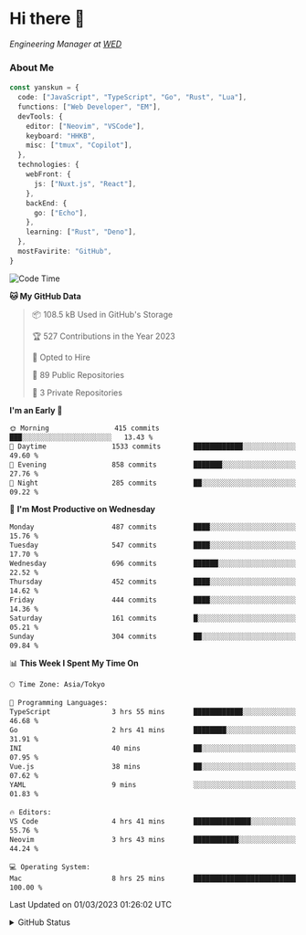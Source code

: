 # Hi there&nbsp;:wave:

<!-- ![Alt text](https://spotify-recently-played-readme.vercel.app/api?user=31kynbuubkiu3r4qh4hjuaglhfay) -->

_Engineering Manager at [WED](https://github.com/wedinc)_

### About Me

```ts
const yanskun = {
  code: ["JavaScript", "TypeScript", "Go", "Rust", "Lua"],
  functions: ["Web Developer", "EM"],
  devTools: {
    editor: ["Neovim", "VSCode"],
    keyboard: "HHKB",
    misc: ["tmux", "Copilot"],
  },
  technologies: {
    webFront: {
      js: ["Nuxt.js", "React"],
    },
    backEnd: {
      go: ["Echo"],
    },
    learning: ["Rust", "Deno"],
  },
  mostFavirite: "GitHub",
}
```

<!--START_SECTION:waka-->
![Code Time](http://img.shields.io/badge/Code%20Time-197%20hrs%2031%20mins-blue)

**🐱 My GitHub Data** 

> 📦 108.5 kB Used in GitHub's Storage 
 > 
> 🏆 527 Contributions in the Year 2023
 > 
> 💼 Opted to Hire
 > 
> 📜 89 Public Repositories 
 > 
> 🔑 3 Private Repositories 
 > 
**I'm an Early 🐤** 

```text
🌞 Morning                415 commits         ███░░░░░░░░░░░░░░░░░░░░░░   13.43 % 
🌆 Daytime                1533 commits        ████████████░░░░░░░░░░░░░   49.60 % 
🌃 Evening                858 commits         ███████░░░░░░░░░░░░░░░░░░   27.76 % 
🌙 Night                  285 commits         ██░░░░░░░░░░░░░░░░░░░░░░░   09.22 % 
```
📅 **I'm Most Productive on Wednesday** 

```text
Monday                   487 commits         ████░░░░░░░░░░░░░░░░░░░░░   15.76 % 
Tuesday                  547 commits         ████░░░░░░░░░░░░░░░░░░░░░   17.70 % 
Wednesday                696 commits         ██████░░░░░░░░░░░░░░░░░░░   22.52 % 
Thursday                 452 commits         ████░░░░░░░░░░░░░░░░░░░░░   14.62 % 
Friday                   444 commits         ████░░░░░░░░░░░░░░░░░░░░░   14.36 % 
Saturday                 161 commits         █░░░░░░░░░░░░░░░░░░░░░░░░   05.21 % 
Sunday                   304 commits         ██░░░░░░░░░░░░░░░░░░░░░░░   09.84 % 
```


📊 **This Week I Spent My Time On** 

```text
🕑︎ Time Zone: Asia/Tokyo

💬 Programming Languages: 
TypeScript               3 hrs 55 mins       ████████████░░░░░░░░░░░░░   46.68 % 
Go                       2 hrs 41 mins       ████████░░░░░░░░░░░░░░░░░   31.91 % 
INI                      40 mins             ██░░░░░░░░░░░░░░░░░░░░░░░   07.95 % 
Vue.js                   38 mins             ██░░░░░░░░░░░░░░░░░░░░░░░   07.62 % 
YAML                     9 mins              ░░░░░░░░░░░░░░░░░░░░░░░░░   01.83 % 

🔥 Editors: 
VS Code                  4 hrs 41 mins       ██████████████░░░░░░░░░░░   55.76 % 
Neovim                   3 hrs 43 mins       ███████████░░░░░░░░░░░░░░   44.24 % 

💻 Operating System: 
Mac                      8 hrs 25 mins       █████████████████████████   100.00 % 
```


 Last Updated on 01/03/2023 01:26:02 UTC
<!--END_SECTION:waka-->

<details>
<summary>GitHub Status</summary>
<picture>
  <source media="(prefers-color-scheme: dark)" srcset="https://raw.githubusercontent.com/yanskun/yanskun/master/profile-summary-card-output/nord_dark/0-profile-details.svg">
 <img src="https://raw.githubusercontent.com/yanskun/yanskun/master/profile-summary-card-output/default/0-profile-details.svg">
</picture>
<br>
<picture>
  <source media="(prefers-color-scheme: dark)" srcset="https://raw.githubusercontent.com/yanskun/yanskun/master/profile-summary-card-output/nord_dark/1-repos-per-language.svg">
 <img src="https://raw.githubusercontent.com/yanskun/yanskun/master/profile-summary-card-output/default/1-repos-per-language.svg">
</picture>
<picture>
  <source media="(prefers-color-scheme: dark)" srcset="https://raw.githubusercontent.com/yanskun/yanskun/master/profile-summary-card-output/nord_dark/2-most-commit-language.svg">
 <img src="https://raw.githubusercontent.com/yanskun/yanskun/master/profile-summary-card-output/default/2-most-commit-language.svg">
</picture>
<br>
<picture>
  <source media="(prefers-color-scheme: dark)" srcset="https://raw.githubusercontent.com/yanskun/yanskun/master/profile-summary-card-output/nord_dark/3-stats.svg">
 <img src="https://raw.githubusercontent.com/yanskun/yanskun/master/profile-summary-card-output/default/3-stats.svg">
</picture>
<picture>
  <source media="(prefers-color-scheme: dark)" srcset="https://raw.githubusercontent.com/yanskun/yanskun/master/profile-summary-card-output/nord_dark/4-productive-time.svg">
 <img src="https://raw.githubusercontent.com/yanskun/yanskun/master/profile-summary-card-output/default/4-productive-time.svg">
</picture>
</details>

